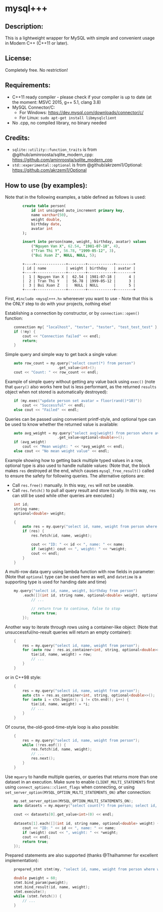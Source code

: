# mysql+++

## Description:
This is a lightweight wrapper for MySQL with simple and convenient usage in Modern C++ (C++11 or later).

## License:
Completely free. No restriction!

## Requirements:
- C++11 ready compiler - please check if your compiler is up to date (at the moment: MSVC 2015, g++ 5.1, clang 3.8)
- MySQL Connector/C:
	+ For Windows: https://dev.mysql.com/downloads/connector/c/
	+ For Linux: `sudo apt-get install libmysqlclient`
- No .cpp, no compiled library, no binary needed

## Credits:
- `sqlite::utility::function_traits` is from @github/aminroosta/sqlite_modern_cpp: https://github.com/aminroosta/sqlite_modern_cpp
- `std::experimental::optional` is from @github/akrzemi1/Optional: https://github.com/akrzemi1/Optional

## How to use (by examples):
Note that in the following examples, a table defined as follows is used:
```sql
		create table person(
			id int unsigned auto_increment primary key,
			name varchar(50),
			weight double,
			birthday date,
			avatar int
		);

		insert into person(name, weight, birthday, avatar) values
			("Nguyen Van X", 62.54, "1981-07-18", 4),
			("Tran Thi Y", 56.78, "1999-05-12", 3),
			("Bui Xuan Z", NULL, NULL, 5);
```

```
		+----+--------------+--------+------------+--------+
		| id | name         | weight | birthday   | avatar |
		+----+--------------+--------+------------+--------+
		|  1 | Nguyen Van X |  62.54 | 1981-07-18 |      4 |
		|  2 | Tran Thi Y   |  56.78 | 1999-05-12 |      3 |
		|  3 | Bui Xuan Z   |   NULL | NULL       |      5 |
		+----+--------------+--------+------------+--------+
```
First, `#include <mysql+++.h>` whereever you want to use - Note that this is the ONLY step to do with your projects, nothing else!

Establishing a connection by constructor, or by `connection::open()` function:
```cpp
	connection my{ "localhost", "tester", "tester", "test_test_test" };
	if (!my) {
		cout << "Connection failed" << endl;
		return;
	}
```

Simple query and simple way to get back a single value:
```cpp
	auto row_count = my.query("select count(*) from person")
						.get_value<int>();
	cout << "Count: " << row_count << endl;
```

Example of simple query without getting any value back using `exec()` (note that `query()` also works here but is less performant, as the returned `results` object when not stored is automatically destroyed):
```cpp
	if (my.exec("update person set avatar = floor(rand()*10)"))
		cout << "Successful" << endl;
	else cout << "Failed" << endl;
```

Queries can be passed using convenient printf-style, and optional type can be used to know whether the returned value is available:
```cpp
	auto avg_weight = my.query("select avg(weight) from person where avatar >= %d or weight <= %f", 2, 70.5)
						.get_value<optional<double>>();
	if (avg_weight)
		cout << "Mean weight: " << *avg_weight << endl;
	else cout << "No mean weight value" << endl;
```

Example showing how to getting back multiple typed values in a row, optional type is also used to handle nullable values:
(Note that, the block makes `res` destroyed at the end, which causes `mysql_free_result()` called to ensure the safety for following queries. The alternative options are:
- Call `res.free()` manually. In this way, `res` will not be useable.
- Call `res.fetch()` to pull all query result and store locally. In this way, `res` can still be used while other queries are executed.)
```cpp
	int id;
	string name;
	optional<double> weight;

	{
		auto res = my.query("select id, name, weight from person where id = %d", 3);
		if (res) {
			res.fetch(id, name, weight);

			cout << "ID: " << id << ", name: " << name;
			if (weight) cout << ", weight: " << *weight;
			cout << endl;
		}
	}
```

A multi-row data query using lambda function with row fields in parameter:
(Note that `optional` type can be used here as well, and `datetime` is a supporting type is used for handing date and time)
```cpp
	my.query("select id, name, weight, birthday from person")
		.each([](int id, string name, optional<double> weight, optional<datetime> birthday) {
			// ...

			// return true to continue, false to stop
			return true;
		});
```

Another way to iterate through rows using a container-like object:
(Note that unsuccessful/no-result queries will return an empty container):
```cpp
	{
		res = my.query("select id, name, weight from person");
		for (auto row : res.as_container<int, string, optional<double>>()) {
			tie(id, name, weight) = row;
			// ...
		}
	}
```

or in C++98 style:
```cpp
	{
		res = my.query("select id, name, weight from person");
		auto ctn = res.as_container<int, string, optional<double>>();
		for (auto i = ctn.begin(); i != ctn.end(); i++) {
			tie(id, name, weight) = *i;
			// ...
		}
	}
```

Of course, the-old-good-time-style loop is also possible:
```cpp
	{
		res = my.query("select id, name, weight from person");
		while (!res.eof()) {
			res.fetch(id, name, weight);
			// ...
			res.next();
		}
	}
```

Use `mquery` to handle multiple queries, or queries that returns more than one dataset in an execution. Make sure to enable `CLIENT_MULTI_STATEMENTS` first using `connect_options::client_flags` when connecting, or using `set_server_option(MYSQL_OPTION_MULTI_STATEMENTS_ON)` after connection:
```cpp
	my.set_server_option(MYSQL_OPTION_MULTI_STATEMENTS_ON);
	auto datasets = my.mquery("select count(*) from person; select id, name, weight from person");
		
	cout << datasets[0].get_value<int>(0) << endl;
		
	datasets[1].each([](int id, string name, optional<double> weight) {
		cout << "ID: " << id << ", name: " << name;
		if (weight) cout << ", weight: " << *weight;
		cout << endl;
		return true;
	});
```


Prepared statements are also supported (thanks @Thalhammer for excellent implementation):
```cpp
	prepared_stmt stmt(my, "select id, name, weight from person where weight > ? or weight is null");

	double pweight = 60;
	stmt.bind_param(pweight);
	stmt.bind_result(id, name, weight);
	stmt.execute();
	while (stmt.fetch()) {
		// ...
	}
```
